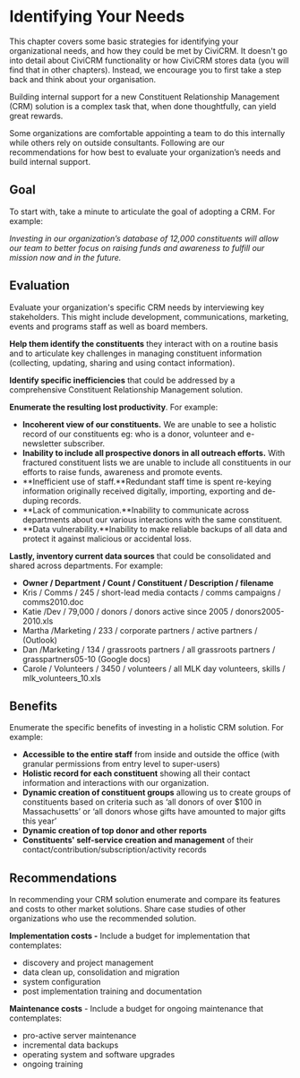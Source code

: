 Identifying Your Needs
======================

This chapter covers some basic strategies for identifying your
organizational needs, and how they could be met by CiviCRM. It doesn't
go into detail about CiviCRM functionality or how CiviCRM stores data
(you will find that in other chapters). Instead, we encourage you to
first take a step back and think about your organisation.

Building internal support for a new Constituent Relationship Management
(CRM) solution is a complex task that, when done thoughtfully, can yield
great rewards.

Some organizations are comfortable appointing a team to do this
internally while others rely on outside consultants. Following are our
recommendations for how best to evaluate your organization’s needs and
build internal support.

Goal
----

To start with, take a minute to articulate the goal of adopting a CRM.
For example:

*Investing in our organization’s database of 12,000 constituents will
allow our team to better focus on raising funds and awareness to fulfill
our mission now and in the future.*

Evaluation
----------

Evaluate your organization's specific CRM needs by interviewing key
stakeholders. This might include development, communications, marketing,
events and programs staff as well as board members.

**Help them identify the constituents** they interact with on a routine
basis and to articulate key challenges in managing constituent
information (collecting, updating, sharing and using contact
information).

**Identify specific inefficiencies** that could be addressed by a
comprehensive Constituent Relationship Management solution.

**Enumerate the resulting lost productivity**. For example:

-   **Incoherent view of our constituents.** We are unable to see a
    holistic record of our constituents eg: who is a donor, volunteer
    and e-newsletter subscriber.
-   **Inability to include all prospective donors in all outreach
    efforts.** With fractured constituent lists we are unable to include
    all constituents in our efforts to raise funds, awareness and
    promote events.
-   **Inefficient use of staff.**Redundant staff time is spent re-keying
    information originally received digitally, importing, exporting and
    de-duping records.
-   **Lack of communication.**Inability to communicate across
    departments about our various interactions with the same
    constituent.
-   **Data vulnerability.**Inability to make reliable backups of all
    data and protect it against malicious or accidental loss.


**Lastly, inventory current data sources** that could be consolidated
and shared across departments. For example:

-   **Owner / Department / Count / Constituent / Description /
    filename**
-   Kris / Comms / 245 / short-lead media contacts / comms campaigns /
    comms2010.doc
-   Katie /Dev / 79,000 / donors / donors active since 2005 /
    donors2005-2010.xls
-   Martha /Marketing / 233 / corporate partners / active partners /
    (Outlook)
-   Dan /Marketing / 134 / grassroots partners / all grassroots partners
    / grasspartners05-10 (Google docs)
-   Carole / Volunteers / 3450 / volunteers / all MLK day volunteers,
    skills / mlk_volunteers_10.xls

Benefits
--------

Enumerate the specific benefits of investing in a holistic CRM solution.
For example:

-   **Accessible to the entire staff** from inside and outside the
    office (with granular permissions from entry level to super-users)
-   **Holistic record for each constituent** showing all their contact
    information and interactions with our organization.
-   **Dynamic creation of constituent groups** allowing us to create
    groups of constituents based on criteria such as ‘all donors of over
    $100 in Massachusetts’ or ‘all donors whose gifts have amounted to
    major gifts this year’
-   **Dynamic creation of top donor and other reports**
-   **Constituents' self-service creation and management** of their
    contact/contribution/subscription/activity records

Recommendations
---------------

In recommending your CRM solution enumerate and compare its features and
costs to other market solutions. Share case studies of other
organizations who use the recommended solution.

**Implementation costs -** Include a budget for implementation that
contemplates:

-   discovery and project management
-   data clean up, consolidation and migration
-   system configuration
-   post implementation training and documentation

**Maintenance costs** - Include a budget for ongoing maintenance that
contemplates:

-   pro-active server maintenance
-   incremental data backups
-   operating system and software upgrades
-   ongoing training


